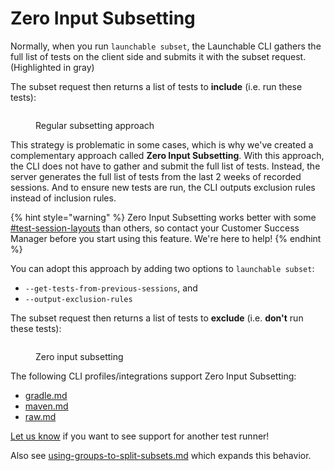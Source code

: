 # Zero Input Subsetting

Normally, when you run `launchable subset`, the Launchable CLI gathers the full list of tests on the client side and submits it with the subset request. (Highlighted in gray)

The subset request then returns a list of tests to **include** (i.e. run these tests):

<figure><img src="../../../../.gitbook/assets/image (2) (1).png" alt=""><figcaption><p>Regular subsetting approach</p></figcaption></figure>

This strategy is problematic in some cases, which is why we've created a complementary approach called **Zero Input Subsetting**. With this approach, the CLI does not have to gather and submit the full list of tests. Instead, the server generates the full list of tests from the last 2 weeks of recorded sessions. And to ensure new tests are run, the CLI outputs exclusion rules instead of inclusion rules.

{% hint style="warning" %}
Zero Input Subsetting works better with some [#test-session-layouts](../../../../concepts/test-session.md#test-session-layouts "mention") than others, so contact your Customer Success Manager before you start using this feature. We're here to help!
{% endhint %}

You can adopt this approach by adding two options to `launchable subset`:

* `--get-tests-from-previous-sessions`, and
* `--output-exclusion-rules`

The subset request then returns a list of tests to **exclude** (i.e. **don't** run these tests):

<figure><img src="../../../../.gitbook/assets/image (1).png" alt=""><figcaption><p>Zero input subsetting</p></figcaption></figure>

The following CLI profiles/integrations support Zero Input Subsetting:

* [gradle.md](../../../../resources/integrations/gradle.md "mention")
* [maven.md](../../../../resources/integrations/maven.md "mention")
* [raw.md](../../../../resources/integrations/raw.md "mention")

[Let us know](https://www.launchableinc.com/support) if you want to see support for another test runner!

Also see [using-groups-to-split-subsets.md](using-groups-to-split-subsets.md "mention") which expands this behavior.
